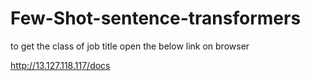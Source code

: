 # Few-Shot-sentence-transformers

to get the class of job title open the below link on browser

http://13.127.118.117/docs